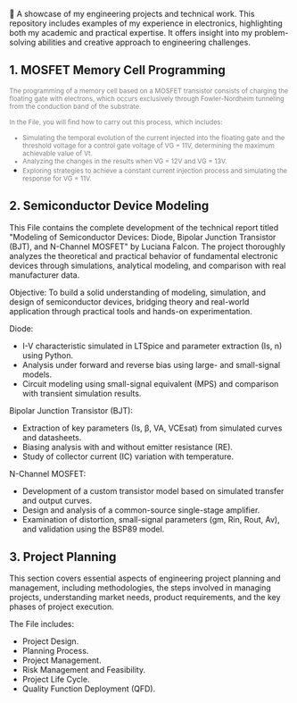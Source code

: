 📌 A showcase of my engineering projects and technical work. This repository includes examples of my experience in electronics, highlighting both my academic and practical expertise. It offers insight into my problem-solving abilities and creative approach to engineering challenges.

## 1. MOSFET Memory Cell Programming

<small><font color="gray">The programming of a memory cell based on a MOSFET transistor consists of charging the floating gate with electrons, which occurs exclusively through Fowler-Nordheim tunneling from the conduction band of the substrate.

In the File, you will find how to carry out this process, which includes:

- Simulating the temporal evolution of the current injected into the floating gate and the threshold voltage for a control gate voltage of VG = 11V, determining the maximum achievable value of Vt.
- Analyzing the changes in the results when VG = 12V and VG = 13V.
- Exploring strategies to achieve a constant current injection process and simulating the response for VG = 11V.</font></small>

## 2. Semiconductor Device Modeling
This File contains the complete development of the technical report titled "Modeling of Semiconductor Devices: Diode, Bipolar Junction Transistor (BJT), and N-Channel MOSFET" by Luciana Falcon. The project thoroughly analyzes the theoretical and practical behavior of fundamental electronic devices through simulations, analytical modeling, and comparison with real manufacturer data.

Objective:
To build a solid understanding of modeling, simulation, and design of semiconductor devices, bridging theory and real-world application through practical tools and hands-on experimentation.

Diode:
- I-V characteristic simulated in LTSpice and parameter extraction (Is, n) using Python.
- Analysis under forward and reverse bias using large- and small-signal models.
- Circuit modeling using small-signal equivalent (MPS) and comparison with transient simulation results.

Bipolar Junction Transistor (BJT):
- Extraction of key parameters (Is, β, VA, VCEsat) from simulated curves and datasheets.
- Biasing analysis with and without emitter resistance (RE).
- Study of collector current (IC) variation with temperature.

N-Channel MOSFET:
- Development of a custom transistor model based on simulated transfer and output curves.
- Design and analysis of a common-source single-stage amplifier.
- Examination of distortion, small-signal parameters (gm, Rin, Rout, Av), and validation using the BSP89 model.


## 3. Project Planning
This section covers essential aspects of engineering project planning and management, including methodologies, the steps involved in managing projects, understanding market needs,
product requirements, and the key phases of project execution.

The File includes:

- Project Design.
- Planning Process.
- Project Management.
- Risk Management and Feasibility.
- Project Life Cycle.
- Quality Function Deployment (QFD).
